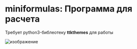 # miniformulas: Программа для расчета

Требует python3-библеотеку **ttkthemes** для работы

![изображение](https://user-images.githubusercontent.com/65603607/111780773-85833900-88c0-11eb-821d-32d84b95aa07.png)
